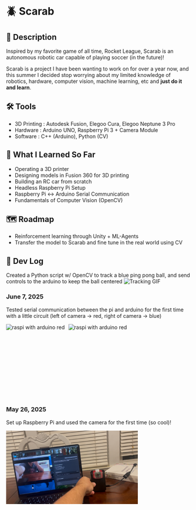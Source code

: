 # 🪲 Scarab

## 📱 Description
Inspired by my favorite game of all time, Rocket League, Scarab is an autonomous robotic car capable of playing soccer (in the future)!

Scarab is a project I have been wanting to work on for over a year now, and this summer I decided stop worrying about my limited knowledge of robotics, hardware, computer vision, machine learning, etc and **just do it and learn**.

## 🛠️ Tools
* 3D Printing : Autodesk Fusion, Elegoo Cura, Elegoo Neptune 3 Pro
* Hardware : Arduino UNO, Raspberry Pi 3 + Camera Module 
* Software : C++ (Arduino), Python (CV)

## 🧠 What I Learned So Far
* Operating a 3D printer
* Designing models in Fusion 360 for 3D printing
* Building an RC car from scratch
* Headless Raspberry Pi Setup
* Raspberry Pi <-> Arduino Serial Communication
* Fundamentals of Computer Vision (OpenCV) 

## 🗺️ Roadmap
* Reinforcement learning through Unity + ML-Agents
* Transfer the model to Scarab and fine tune in the real world using CV

## 📸 Dev Log
Created a Python script w/ OpenCV to track a blue ping pong ball, and send controls to the arduino to keep the ball centered
![Tracking GIF](images/3_tracking.gif)

### June 7, 2025
Tested serial communication between the pi and arduino for the first time with a little circuit (left of camera -> red, right of camera -> blue)
<div style="display: flex; gap: 10px; align-items: flex-start;">
  <img src="images/2_red.PNG" alt="raspi with arduino red" height="200"/>
  <img src="images/2_blue.PNG" alt="raspi with arduino red" height="200"/>
</div>

### May 26, 2025
Set up Raspberry Pi and used the camera for the first time (so cool)!
<div style="display: flex; gap: 10px; align-items: flex-start;">
  <img src="images/1_camera.jpg" alt="Arduino camera" height="200"/>
</div>